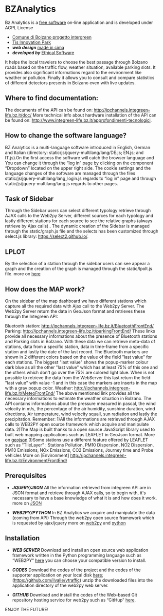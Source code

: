 # BZAnalytics

Bz Analytics is a [free software](http://www.gnu.org/philosophy/free-sw.html) on-line application and is developed under AGPL License
* [Comune di Bolzano progetto intergreen](http://www.integreen-life.bz.it/) 
* [Tis Innovation Park](http://www.tis.bz.it) 
* ***web design*** [made in cima](www.madeincima.it) 
* ***developed by*** [Ethical Software](http://www.ethicalsoftware.it)

It helps the local travelers to choose the best passage through Bolzano roads based on the traffic flow, weather situation, available parking slots.  It provides also significant informations regard to the environment like weather or pollution. Finally it allows you to consult and compare statistics of different detectors presents in  Bolzano even  with live updates.

## Where to find documentation:
The documents of the API can be found on: http://ipchannels.integreen-life.bz.it/doc/
More technical info about hardware installation of the API can be found on: http://www.integreen-life.bz.it/approfondimenti-tecnologici.

## How to change the software language?
BZ Analytics is a multi-language software introduced in English, German and Italian (directory: static/js/jquery-multilang/lang/DE.js; EN.js; and IT.js).On the first access the software will catch the browser language and  You can change it through the “log in” page by clicking on the component “Dropdown” located on the upper right side. The cookie settings and the language changes of the software are managed through the files static/js/jquery-multilang/lang_login.js regards to “log in” page and through static/js/jquery-multilang/lang.js regards to other pages. 

## Task of Sidebar
Through the Sidebar users can select different typology retrieve through AJAX calls to the Web2py Server, different sources for each typology and lastly different stations for each source to see the relative graphs (always retrieve by Ajax calls) . The dynamic creation of the Sidebar is managed through the static/graph.js file and the selects has been customized through select.js library: https://select2.github.io/.

## LPLOT
By the selection of a station through the sidebar users can see appear a graph and the creation of the graph is managed through the static/lpolt.js file.
more on [here](http://www.flotcharts.org/)

## How does the MAP work?

On the sidebar of the map dashboard we have different stations which capture all the required data with  Ajax call to the Web2py Server. The Web2py Server return the data in GeoJson format and retrieves these through the Integreen API: 

Bluetooth station: http://ipchannels.integreen-life.bz.it/BluetoothFrontEnd/
Parking: http://ipchannels.integreen-life.bz.it/parkingFrontEnd/ 
These links provide all necessary informations about the presence of Bluetooth stations and  Parking slots in Bolzano. With these data we can retrieve meta-data of stations,  data from a specific station, data in time-frame from a specific station and lastly the date of the last record.
The Bluetooth markers are shown in 2 different colors based on the value of the field "last value" for each stations. The biggest "last value" shows the popup-marker colour dark blue as all the other "last value" which has at least 75% of this one and the others which don't go over the 75% are colored light blue. 
When is not possible to retrieve the data from the WebServer this last return the field "last value" with value -1 and in this case the markers are inserts in the map with a gray popup color.
Weather: http://ipchannels.integreen-life.bz.it/MeteoFrontEnd/
The above mentioned link provides all the necessary informations to estimate the weather situation in Bolzano. The API contains informations about the pressure measured in pascal, the wind velocity in m/s, the percentage of the air humidity, sunshine duration, wind directions, Air temperature, wind velocity squall, sun radiation and lastly the precipitation. 
Remember:
1)All the informations are retrieved through AJAX calls to WEB2PY  open source framework which acquire and manipulate data. 2)The Map is built thanks to a open source JavaScript library used to built web mapping applications such as LEAFLET in GeoJson format. More on [geojson](http://leafletjs.com/examples/geojson.html)
3)Some stations use a different feature offered by LEAFLET such as “TileLayer”  : Stations Pollution, PM10 Dispersion, NO2 Dispersion, PM10 Emissions, NOx Emissions, CO2 Emissions, Journey time and Probe vehicles
More on [Environment] http://ipchannels.integreen-life.bz.it/EnvironmentFrontEnd/ 

## Prerequisites
* ***JQUERY/JSON***
All the information retrieved from integreen API are in JSON format and retrieve through  AJAX calls, so to begin with, it's necessary to have a base knowledge of what it is and how does it work. 
 more on [JSON](http://www.json.org)

* ***WEB2PY/PYTHON***
In BZ Analytics we acquire and manipulate the data (coming from API) Through the web2py open source framework  which is requested by ajax/jquery
more on [web2py](http://www.web2py.com/book/default/chapter/01) and [python](https://wiki.python.org/moin/BeginnersGuide)

## Installation
* ***WEB SERVER***
Download and install an open source web application framework written in the Python programming language such as “WEB2PY” [here](https://http://www.moneo.si/examples/download) you can choose your compatible version to install. 

* ***CODES***
Download the codes of the project and the codes of the supporter application on your local disk [here](https://github.com/tis-innovation-park/w2panalytics); (https://github.com/ilvalle/vtraffic) 
unzip the downloaded files into the application directory  of the web2py web server.

* ***GITHUB***
Download and install the codes of the Web-based Git repository hosting service for web2py  such as “GitHup” [here](https://github.com/ilvalle/vtraffic).

ENJOY THE FUTURE!
